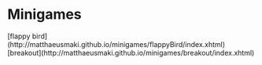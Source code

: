 <h1>Minigames</h1>
[flappy bird](http://matthaeusmaki.github.io/minigames/flappyBird/index.xhtml)
[breakout](http://matthaeusmaki.github.io/minigames/breakout/index.xhtml)